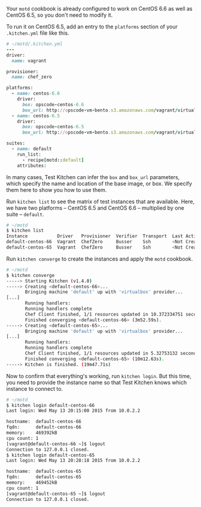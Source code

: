Your `motd` cookbook is already configured to work on CentOS 6.6 as well as CentOS 6.5, so you don't need to modify it.

To run it on CentOS 6.5, add an entry to the `platforms` section of your <code class="file-path">.kitchen.yml</code> file like this.

```ruby
# ~/motd/.kitchen.yml
---
driver:
  name: vagrant

provisioner:
  name: chef_zero

platforms:
  - name: centos-6.6
    driver:
      box: opscode-centos-6.6
      box_url: http://opscode-vm-bento.s3.amazonaws.com/vagrant/virtualbox/opscode_centos-6.6_chef-provisionerless.box
  - name: centos-6.5
    driver:
      box: opscode-centos-6.5
      box_url: http://opscode-vm-bento.s3.amazonaws.com/vagrant/virtualbox/opscode_centos-6.5_chef-provisionerless.box

suites:
  - name: default
    run_list:
      - recipe[motd::default]
    attributes:
```

In many cases, Test Kitchen can infer the `box` and `box_url` parameters, which specify the name and location of the base image, or box. We specify them here to show you how to use them.

Run `kitchen list` to see the matrix of test instances that are available. Here, we have two platforms &ndash; CentOS 6.5 and CentOS 6.6 &ndash; multiplied by one suite &ndash; `default`.

```bash
# ~/motd
$ kitchen list
Instance           Driver   Provisioner  Verifier  Transport  Last Action
default-centos-66  Vagrant  ChefZero     Busser    Ssh        <Not Created>
default-centos-65  Vagrant  ChefZero     Busser    Ssh        <Not Created>
```

Run `kitchen converge` to create the instances and apply the `motd` cookbook.

```bash
# ~/motd
$ kitchen converge
-----> Starting Kitchen (v1.4.0)
-----> Creating <default-centos-66>...
       Bringing machine 'default' up with 'virtualbox' provider...
[...]
       Running handlers:
       Running handlers complete
       Chef Client finished, 1/1 resources updated in 10.372334751 seconds
       Finished converging <default-centos-66> (3m52.59s).
-----> Creating <default-centos-65>...
       Bringing machine 'default' up with 'virtualbox' provider...
[...]
       Running handlers:
       Running handlers complete
       Chef Client finished, 1/1 resources updated in 5.32753132 seconds
       Finished converging <default-centos-65> (10m12.63s).
-----> Kitchen is finished. (19m47.71s)
```

Now to confirm that everything's working, run `kitchen login`. But this time, you need to provide the instance name so that Test Kitchen knows which instance to connect to.

```bash
# ~/motd
$ kitchen login default-centos-66
Last login: Wed May 13 20:15:00 2015 from 10.0.2.2

hostname:  default-centos-66
fqdn:      default-centos-66
memory:    469392kB
cpu count: 1
[vagrant@default-centos-66 ~]$ logout
Connection to 127.0.0.1 closed.
$ kitchen login default-centos-65
Last login: Wed May 13 20:28:18 2015 from 10.0.2.2

hostname:  default-centos-65
fqdn:      default-centos-65
memory:    469452kB
cpu count: 1
[vagrant@default-centos-65 ~]$ logout
Connection to 127.0.0.1 closed.
```
